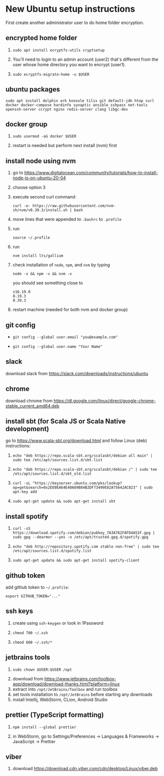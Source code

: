 New Ubuntu setup instructions
=============================

First create another administrator user to do home folder encryption.

encrypted home folder
---------------------

1. ```
   sudo apt install ecryptfs-utils cryptsetup
   ```
2. You'll need to login to an admin account (user2) that's different from the user whose home directory you want to encrypt (user1).
3. ```
   sudo ecryptfs-migrate-home -u $USER
   ```

ubuntu packages
---------------

```
sudo apt install dolphin ark konsole tilix git default-jdk htop curl docker docker-compose hardinfo synaptic ansible sshpass net-tools openssh-server ccrypt nginx redis-server clang libgc-dev
```

docker group
------------

1. ```
   sudo usermod -aG docker $USER
   ```
2. restart is needed but perform next install (nvm) first

install node using nvm
----------------------

1. go to https://www.digitalocean.com/community/tutorials/how-to-install-node-js-on-ubuntu-20-04
2. choose option 3
3. execute second curl command:
   ```
   curl -o- https://raw.githubusercontent.com/nvm-sh/nvm/v0.39.3/install.sh | bash
   ```
4. move lines that were appended to `.bashrc` to `.profile`
5. run
   ```
   source ~/.profile
   ```
6. run
   ```
   nvm install lts/gallium
   ```
7. check installation of `node`, `npm`, and `nvm` by typing
   ```
   node -v && npm -v && nvm -v
   ```
   
   you should see something close to
   ```
   v16.19.0
   8.19.3
   0.39.3
   ```
8. restart machine (needed for both nvm and docker group)

git config
----------

- ```
  git config --global user.email "you@example.com"
  ```
- ```
  git config --global user.name "Your Name"
  ```

slack
-----

download slack from https://slack.com/downloads/instructions/ubuntu

chrome
------

download chrome from https://dl.google.com/linux/direct/google-chrome-stable_current_amd64.deb

install sbt (for Scala JS or Scala Native development)
------------------------------------------------------

go to https://www.scala-sbt.org/download.html and follow Linux (deb) instructions:

1. ```
   echo "deb https://repo.scala-sbt.org/scalasbt/debian all main" | sudo tee /etc/apt/sources.list.d/sbt.list
   ```
2. ```
   echo "deb https://repo.scala-sbt.org/scalasbt/debian /" | sudo tee /etc/apt/sources.list.d/sbt_old.list
   ```
3. ```
   curl -sL "https://keyserver.ubuntu.com/pks/lookup?op=get&search=0x2EE0EA64E40A89B84B2DF73499E82A75642AC823" | sudo apt-key add
   ```
4. ```
   sudo apt-get update && sudo apt-get install sbt
   ```

install spotify
---------------

1. ```
   curl -sS https://download.spotify.com/debian/pubkey_7A3A762FAFD4A51F.gpg | sudo gpg --dearmor --yes -o /etc/apt/trusted.gpg.d/spotify.gpg
   ```
2. ```
   echo "deb http://repository.spotify.com stable non-free" | sudo tee /etc/apt/sources.list.d/spotify.list
   ```
3. ```
   sudo apt-get update && sudo apt-get install spotify-client
   ```

github token
------------

add github token to `~/.profile`:
```
export GITHUB_TOKEN="..."
```

ssh keys
--------

1. create using `ssh-keygen` or look in 1Password
2. ```
   chmod 700 ~/.ssh
   ```
3. ```
   chmod 600 ~/.ssh/*
   ```

jetbrains tools
---------------

1. ```
   sudo chown $USER:$USER /opt
   ```
2. download from https://www.jetbrains.com/toolbox-app/download/download-thanks.html?platform=linux
3. extract into `/opt/JetBrains/Toolbox` and run toolbox
4. set tools installation to `/opt/JetBrains` before starting any downloads
5. install Intellij, WebStorm, CLion, Android Studio

prettier (TypeScript formatting)
--------------------------------

1. ```
   npm install --global prettier
   ```
2. in WebStorm, go to Settings/Preferences -> Languages & Frameworks -> JavaScript -> Prettier

viber
-----

1. download https://download.cdn.viber.com/cdn/desktop/Linux/viber.deb

